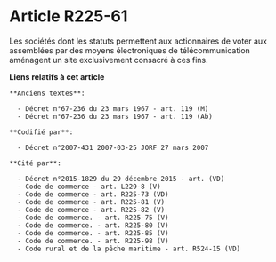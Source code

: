 # Article R225-61

Les sociétés dont les statuts permettent aux actionnaires de voter aux assemblées par des moyens électroniques de
télécommunication aménagent un site exclusivement consacré à ces fins.

**Liens relatifs à cet article**

	**Anciens textes**:

	  - Décret n°67-236 du 23 mars 1967 - art. 119 (M)
	  - Décret n°67-236 du 23 mars 1967 - art. 119 (Ab)

	**Codifié par**:

	  - Décret n°2007-431 2007-03-25 JORF 27 mars 2007

	**Cité par**:

	  - Décret n°2015-1829 du 29 décembre 2015 - art. (VD)
	  - Code de commerce - art. L229-8 (V)
	  - Code de commerce - art. R225-73 (VD)
	  - Code de commerce - art. R225-81 (V)
	  - Code de commerce - art. R225-82 (V)
	  - Code de commerce. - art. R225-75 (V)
	  - Code de commerce. - art. R225-80 (V)
	  - Code de commerce. - art. R225-85 (V)
	  - Code de commerce. - art. R225-98 (V)
	  - Code rural et de la pêche maritime - art. R524-15 (VD)

